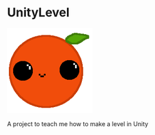 # UnityLevel
![logo](/img/GameLevelLogo.png "I still need to work on my drawing skill")

A project to teach me how to make a level in Unity
